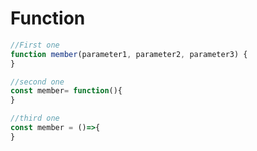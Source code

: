 # Function

```javascript
//First one
function member(parameter1, parameter2, parameter3) {
}

//second one
const member= function(){
}

//third one
const member = ()=>{
}

```
